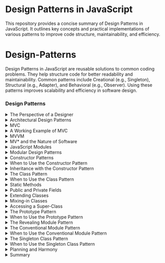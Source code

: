 # Design Patterns in JavaScript

This repository provides a concise summary of Design Patterns in JavaScript. It outlines key concepts and practical implementations of various patterns to improve code structure, maintainability, and efficiency.

# Design-Patterns

Design Patterns in JavaScript are reusable solutions to common coding problems. They help structure code for better readability and maintainability. Common patterns include Creational (e.g., Singleton), Structural (e.g., Adapter), and Behavioral (e.g., Observer). Using these patterns improves scalability and efficiency in software design.

### Design Patterns

<details>
  <summary>The Perspective of a Designer</summary>
  
- In software design, focusing on the user (another programmer) helps guide decisions. For example, a function designed to count occurrences of a substring could be written in multiple ways:

```js
function countNeedlesInHaystack(needle, haystack) {
    return haystack.split(needle).length - 1;
}
```
Design choices: Function names, parameters, and syntax all influence usability. Different patterns like object-oriented programming or function-based approaches can be used for the same problem.
```js
class Haystack {
    constructor(haystack) {
        this.haystack = haystack;
    }
    count(needle) {
        return this.haystack.split(needle).length - 1;
    }
}
```

## Characteristics of Good Design Patterns

- **Solves the problem well**: Aligns with the problem domain and makes it easier to express the solution.
- **Familiar and usable**: Other developers can quickly understand and use it.

## Hierarchical Patterns

Patterns can exist on both micro (small functions or components) and macro levels (entire system architectures). 

### For example:

- **Micro level**: Writing utility functions or modules using patterns.
- **Macro level**: Architectures like Model-View-Controller (MVC) for organizing entire applications.

## Familiarity and Maintainability

- Familiar design patterns allow for easy understanding and extension of code. A well-structured directory, like having an app/, models/, and utils/ folder, is also a pattern that enhances maintainability.

```js
// Conventional module pattern
const logger = {
    log: function (msg) {
        console.log(msg);
    }
};
```

```js
module.exports = logger;
```

## Popular JavaScript Design Patterns

- **Modular design**: Separating code into reusable modules.
```js
const myModule = (function () {
    let privateVar = "secret";
    return {
        publicMethod: function () {
            return privateVar;
        }
    };
})();
```

- **Factory pattern**: Creating objects without specifying the exact class of object that will be created.

```js
function CarFactory(type) {
    if (type === 'sedan') return new Sedan();
    if (type === 'SUV') return new SUV();
}
```
## Selecting the Right Design Pattern

- Effective design requires selecting the right pattern for the given context. Patterns should improve:

- **Reliability**: Reduces complexity, makes logic easy to follow.
- **Efficiency**: Streamlines code structure, minimizes time spent on organization.
- **Maintainability**: Adaptable to future changes or bug fixes.
- **Usability**: Easy to understand and integrate by other developers.

## Beware of Bad Patterns
- **Cargo culting**: Avoid copying patterns without understanding their purpose or context.
</details>

<details>
  <summary>Architectural Design Patterns</summary>
  
Architectural design patterns define how different parts of a codebase interact and communicate. As JavaScript frameworks like React and Angular evolve, these patterns influence the structure and flow of modern applications.

### Key Concepts
- **Architectural design patterns**: Define how modules communicate and work together in an application.
- **Modern frameworks**: React, Angular, and Vue often rely on similar architectural patterns, especially in separating data logic from rendering logic.

### The Importance of Separation
One of the most common architectural principles is the **separation of data logic and rendering logic**. This allows for more modular, maintainable code by ensuring that each part of the application has a distinct role. 

For example:
- **Data logic** deals with fetching, managing, and processing data.
- **Rendering logic** focuses on how the data is presented to the user.

This concept has its roots in the early **MVC (Model-View-Controller)** pattern, which is still widely used and forms the basis of many modern architectures.
</details>

<details>
  <summary>MVC</summary>
  
### MVC (Model-View-Controller)
**MVC** is a well-established architectural pattern that helps separate concerns in an application by splitting it into three main components:
1. **Model**: Manages the data and business logic. Any changes to the data affect the view.
2. **View**: Handles the presentation of data to the user. It interacts with the controller when user actions occur.
3. **Controller**: Acts as the intermediary between the model and the view, updating the model based on user actions and ensuring the view reflects the latest data.

</details>

<details>
  <summary>A Working Example of MVC</summary>
  
#### MVC Example: Mutable Number Application

```js
// Model: Manages data and logic for incrementing/decrementing a number
class MutableNumberModel {
    constructor(value) {
        this.value = value;
    }
    increment() {
        this.value++;
        this.onChangeCallback();
    }
    decrement() {
        this.value--;
        this.onChangeCallback();
    }
    registerChangeCallback(onChangeCallback) {
        this.onChangeCallback = onChangeCallback;
    }
}

// Controller: Bridges the model and view, handling interactions
class MutableNumberController {
    constructor(model, view) {
        this.model = model;
        this.view = view;
        this.model.registerChangeCallback(() => this.view.renderUpdate());
        this.view.registerIncrementCallback(() => this.model.increment());
        this.view.registerDecrementCallback(() => this.model.decrement());
    }
}

// View: Renders the number and listens for user actions
class MutableNumberView {
    constructor(model) {
        this.model = model;
    }
    registerIncrementCallback(onIncrementCallback) {
        this.onIncrementCallback = onIncrementCallback;
    }
    registerDecrementCallback(onDecrementCallback) {
        this.onDecrementCallback = onDecrementCallback;
    }
    renderUpdate() {
        this.numberSpan.textContent = this.model.value;
    }
    renderInitial() {
        this.container = document.createElement('div');
        this.numberSpan = document.createElement('span');
        this.incrementButton = document.createElement('button');
        this.decrementButton = document.createElement('button');
        
        this.incrementButton.textContent = '+';
        this.decrementButton.textContent = '-';
        this.incrementButton.onclick = () => this.onIncrementCallback();
        this.decrementButton.onclick = () => this.onDecrementCallback();

        this.container.appendChild(this.numberSpan);
        this.container.appendChild(this.incrementButton);
        this.container.appendChild(this.decrementButton);

        this.renderUpdate();
        return this.container;
    }
}

// Initialize and connect MVC components
const model = new MutableNumberModel(5);
const view = new MutableNumberView(model);
const controller = new MutableNumberController(model, view);
document.body.appendChild(view.renderInitial());
```

- In this example, the Model holds the data and updates it, while the View renders the updated data to the user. The Controller mediates between the two, responding to user actions (like clicking a button) and triggering updates in both the model and the view**.

### Why Separation Matters

- **Separating concerns across models, views, and controllers allows for better maintainability and scalability**:
- **Model**: Focuses solely on data and business rules, without worrying about how it's displayed.
- **View**: Deals only with rendering the data, without understanding the underlying logic.
- **Controller**: Manages communication between the model and view, orchestrating the flow of information and actions.

This separation helps developers understand where to add features or fix bugs, reducing the risk of accidentally affecting other parts of the codebase.
</details>

<details>
  <summary>MVVM</summary>
  
### Overview:
- **MVVM (Model-View-ViewModel)** is a design pattern similar to MVC, focusing on a clear separation between business logic, data, and UI rendering.
- It is commonly used in front-end development due to its ability to handle constantly updated views.

### MVVM Structure:
1. **Model**:
   - Represents the data and business logic.
   - Any changes in the Model will trigger updates in the View through data binding.
   
2. **View**:
   - Describes how the data is presented (structure, layout, and appearance).
   - Interacts with the **ViewModel** via a **Data Binding** mechanism.

3. **ViewModel**:
   - Acts as the intermediary between Model and View.
   - Facilitates communication through data binding.
   - Listens for changes in the Model and updates the View accordingly.

### Key Features:
- **Data Binding**: The core mechanism that synchronizes the Model and View. Changes in the Model reflect in the View, and user interactions in the View can update the Model.
- **Constant View Updates**: MVVM is well-suited for applications where the view must frequently change based on data mutations.

### Example in JavaScript Frameworks:
- **Angular**:
  - Utilizes **ng-model** for two-way data binding.
  - Example: `<input ng-model="dataModel">` allows changes in the Model to automatically update the input field and vice versa.

### Comparison with MVC:
- **MVVM** is more suitable for front-end applications with dynamic views.
- **MVC** is often preferred on the back-end due to its simpler, render-once nature.
</details>

<details>
  <summary>MV* and the Nature of Software</summary>
  
### Overview:
- **MV* (MVC, MVVM, and their variations)** are foundational patterns that JavaScript developers frequently encounter.
- These patterns revolve around the fundamental aspects of software: **input**, **processing**, and **output** of data.

### Key Concepts:
- **Input**: Data enters the system (e.g., user actions).
- **Processing**: Business logic handles and mutates the data.
- **Output**: The processed data is rendered or displayed to the user.

### Commonality of MV* Patterns:
- Variations of MVC and MVVM consistently arise due to their flexibility and clear separation of concerns.
- These patterns guide developers in structuring software systems to separate **data logic** from **presentation** effectively.

### Conclusion:
- Regardless of how systems are architected, most solutions will adopt principles similar to MVC or MVVM, organizing the code to manage the flow of data, its processing, and how it is presented.

</details>

<details>
  <summary>JavaScript Modules</summary>
  
# JavaScript Modules

### Overview:
- **Modules** in JavaScript used to refer to distinct, self-contained pieces of code within a file.
- **Modern Modules** follow the ECMAScript specification, where modules are separate files that can be imported and exported.

### Key Concepts:
1. **Exporting**:
   - Default export: `export default [item]` allows import with any local name.
   - Named export: `export { item as alias }` requires specifying the exact name when importing.
   - Example:
     ```javascript
     // Exporting in DropdownComponent.js
     export default DropdownComponent;
     ```

2. **Importing**:
   - Import default: 
     ```javascript
     import MyDropdown from './DropdownComponent.js';
     ```
   - Import named: 
     ```javascript
     import { MyClass as TheClass } from './things.js';
     ```

3. **Aggregating Exports**:
   - Group multiple exports into an `index.js` file for convenience:
     ```javascript
     // components/index.js
     export { default as DropdownComponent } from './DropdownComponent.js';
     export { default as AccordianComponent } from './AccordianComponent.js';
     ```

4. **Usage**:
   - Import everything from a file:
     ```javascript
     import * from 'components/index.js';
     ```

### Notes:
- **In Browsers**: Use `<script type="module">` for module support.
- **In Node.js**: Use `.mjs` extension or `--experimental-modules` flag for ES Modules.

</details>

<details>
  <summary>Modular Design Patterns</summary>
  

### Definition
- **Modular Design Patterns** refer to structures and conventions used to create individual JavaScript modules, each serving a specific abstraction.

### Key Principles
- **Single Responsibility**: Each module (file) should export a distinct abstraction.
- **File Structure**: Organize your directory and file structure to reflect the different abstractions clearly.

### Best Practices
- **Separation of Concerns**: Avoid cramming multiple abstractions into a single file. 
- If you find yourself repeating patterns within the same file, consider splitting them into separate modules for better clarity and maintainability.

</details>

<details>
  <summary>Constructor Patterns</summary>
  
### Definition
- The **Constructor pattern** involves using a constructor function to create objects and manually assigning methods to the prototype. It mimics classical OOP behavior in JavaScript.

### Key Concepts
1. **Constructor Function**:  
   - The object is created via a function, typically in the form of a function declaration:
     ```js
     function Book(title) {
       this.title = title;
     }
     ```
   
2. **Assigning to Prototype**:  
   - Methods are added to the prototype individually:
     ```js
     Book.prototype.getNumberOfPages = function() { /* ... */ };
     ```
   - Alternatively, the entire prototype is replaced with an object literal for cleaner code:
     ```js
     Book.prototype = {
       getNumberOfPages() { /* ... */ },
       renderFrontCover() { /* ... */ },
       renderBackCover() { /* ... */ }
     };
     ```

3. **Instantiation**:  
   - The `new` keyword is used to create a new instance:
     ```js
     const myBook = new Book('JavaScript Guide');
     ```

### Best Practice
- The second approach (replacing the prototype with an object literal) is preferred for its encapsulation and conciseness.

### Important Note
- This pattern was more common before the introduction of the `class` syntax in JavaScript.
</details>

<details>
  <summary>When to Use the Constructor Pattern</summary>
  
### Applicability
The **Constructor pattern** is suitable when you want to encapsulate a concept that:
- Is expressible as a noun (e.g., `NavigationComponent`, `StorageDevice`).
- Requires construction (you want to create instances).
- May vary between instances.

If the concept doesn’t fit these criteria (like a utility module with static methods), consider using another design pattern.

### Decline of Usage
The Constructor pattern is less favored since the introduction of the **class syntax** in JavaScript, which aligns more closely with traditional OOP languages.

</details>

<details>
  <summary>Inheritance with the Constructor Pattern</summary>
# Inheritance with the Constructor Pattern

### Basic Structure
To implement inheritance using the Constructor pattern, set up prototypes to create a prototypal tree. For example:

```js
function Animal() {}
Animal.prototype = {
  isAnimal: true,
  grow() {}
};

function Monkey() {}
Monkey.prototype = Object.create(Animal.prototype);
Monkey.prototype.isMonkey = true;
Monkey.prototype.screech = function() {};
```
- **Instantiation**
Instances of Monkey can access their own methods and those inherited from Animal:

```js
const monkey = new Monkey();
console.log(monkey.isAnimal); // true
console.log(monkey.isMonkey); // true
console.log(typeof monkey.grow); // "function"
console.log(typeof monkey.screech); // "function"
```

-**Bulk Assignment**

Instead of adding methods individually, you can use Object.assign() for a cleaner approach:

```js
Monkey.prototype = Object.assign(Object.create(Animal.prototype), {
  isMonkey: true,
  screech() {},
  groom() {}
});
```
</details>

<details>
  <summary>The Class Pattern</summary>
  
### Overview
The **Class pattern** is a modern approach in JavaScript, replacing the older Constructor pattern. It utilizes class definition syntax, making the language more expressive while still relying on the same prototypal mechanisms.

### Basic Structure
A class is defined using the `class` keyword. Here’s an example of a simple class representing a name:

```js
class Name {
  constructor(forename, surname) {
    this.forename = forename;
    this.surname = surname;
  }
  
  sayHello() {
    return `My name is ${this.forename} ${this.surname}`;
  }
}
```
-**Equivalent Constructor Function**

The class above can be translated into a traditional constructor function as follows:

```js
function Name(forename, surname) {
  this.forename = forename;
  this.surname = surname;
}

Name.prototype.sayHello = function() {
  return `My name is ${this.forename} ${this.surname}`;
};
```

- **Key Takeaway**
While the Class pattern offers a cleaner syntax, it functions similarly to the Constructor pattern. Both methods utilize the same underlying prototype system, so understanding the prototypal mechanism is still essential.
</details>

<details>
  <summary>When to Use the Class Pattern</summary>
  
### Appropriate Scenarios
The **Class pattern** is best utilized when:

1. **The concept is expressible as a noun:** It represents a distinct entity.
2. **The concept requires construction:** It needs to be instantiated to function.
3. **The concept will vary between instances:** Each instance should have unique properties.

### Examples of Suitable Concepts
- **Database Record:** Represents a piece of data, allowing for inquiry and manipulation.
- **Todo Item Component:** Represents a todo item, enabling it to be rendered.
- **Binary Tree:** Represents a binary-tree data structure.

### Evaluation Tips
If you're unsure whether to use the Class pattern, try writing some consumer code (pseudo code) that utilizes your abstraction. If it feels logical and easy to use, then the Class pattern is likely appropriate.

</details>

<details>
  <summary>Static Methods</summary>
  
### Definition
**Static methods and properties** are defined using the `static` keyword within a class. They are associated with the class itself rather than with instances of the class.

### Example
```javascript
class Accounts {
    static allAccounts = [];
    
    static tallyAllAccounts() {
        // ...
    }
}

// Usage
Accounts.tallyAllAccounts();
Accounts.allAccounts; // => []
```
## Adding Static Methods After Definition

- Static methods can also be added after the class has been defined:

```javascript
Копировать код
Accounts.countAccounts = () => {
    return Accounts.allAccounts.length;
};
```
-**Purpose**
- Static methods and properties are useful when the functionality or property pertains to the class as a whole rather than to any individual instance.
</details>

<details>
  <summary>Public and Private Fields</summary>
  
  - Summary to be added...
</details>

<details>
  <summary>Extending Classes</summary>
  
  - Summary to be added...
</details>

<details>
  <summary>Mixing-in Classes</summary>
  
  - Summary to be added...
</details>

<details>
  <summary>Accessing a Super-Class</summary>
  
  - Summary to be added...
</details>

<details>
  <summary>The Prototype Pattern</summary>
  
  - Summary to be added...
</details>

<details>
  <summary>When to Use the Prototype Pattern</summary>
  
  - Summary to be added...
</details>

<details>
  <summary>The Revealing Module Pattern</summary>
  
  - Summary to be added...
</details>

<details>
  <summary>The Conventional Module Pattern</summary>
  
  - Summary to be added...
</details>

<details>
  <summary>When to Use the Conventional Module Pattern</summary>
  
  - Summary to be added...
</details>

<details>
  <summary>The Singleton Class Pattern</summary>
  
  - Summary to be added...
</details>

<details>
  <summary>When to Use the Singleton Class Pattern</summary>
  
  - Summary to be added...
</details>

<details>
  <summary>Planning and Harmony</summary>
  
  - Summary to be added...
</details>

<details>
  <summary>Summary</summary>
  
  - Summary to be added...
</details>
